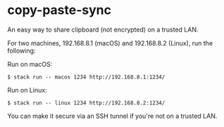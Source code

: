 # copy-paste-sync

An easy way to share clipboard (not encrypted) on a trusted LAN.

For two machines, 192.168.8.1 (macOS) and 192.168.8.2 (Linux), run the
following:

Run on macOS:

```
$ stack run -- macos 1234 http://192.168.8.1:1234/
```

Run on Linux:

```
$ stack run -- linux 1234 http://192.168.8.2:1234/
```

You can make it secure via an SSH tunnel if you're not on a trusted
LAN.
